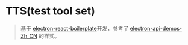 # TTS(test tool set)

> 基于 [electron-react-boilerplate](https://github.com/electron-react-boilerplate/electron-react-boilerplate)开发，参考了 [electron-api-demos-Zh_CN](https://github.com/demopark/electron-api-demos-Zh_CN) 的样式。
